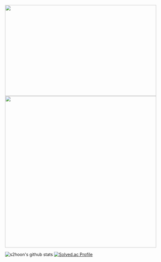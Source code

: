<!--
**s2hoon/s2hoon** is a ✨ _special_ ✨ repository because its `README.md` (this file) appears on your GitHub profile.

Here are some ideas to get you started:

- 🔭 I’m currently working on ...
- 🌱 I’m currently learning ...
- 👯 I’m looking to collaborate on ...
- 🤔 I’m looking for help with ...
- 💬 Ask me about ...
- 📫 How to reach me: ...
- 😄 Pronouns: ...
- ⚡ Fun fact: ...
-->
<img src="https://github-readme-stats.vercel.app/api?username=s2hoon&show_icons=true" width="500" height="300">
<a href="https://solved.ac/s2hoon/">
  <img src="http://mazassumnida.wtf/api/v2/generate_badge?boj=s2hoon" width="500" height="500">
</a>


![s2hoon's github stats](https://github-readme-stats.vercel.app/api?username=s2hoon&show_icons=true)
[![Solved.ac Profile](http://mazassumnida.wtf/api/v2/generate_badge?boj=s2hoon)](https://solved.ac/s2hoon/)
